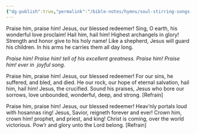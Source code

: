 ```yaml
---
{"dg-publish":true,"permalink":"/bible-notes/hymns/soul-stirring-songs-and-hymns/praise-him-praise-him/","title":"Praise Him! Praise Him!"}
---
```



Praise him, praise him! Jesus, our blessed redeemer!
Sing, O earth, his wonderful love proclaim!
Hail him, hail him! Highest archangels in glory!
Strength and honor give to his holy name!
Like a shepherd, Jesus will guard his children.
In his arms he carries them all day long.

*Praise him! Praise him! tell of his excellent greatness.
Praise him! Praise him! ever in&nbsp; joyful song.*

Praise him, praise him! Jesus, our blessed redeemer!
For our sins, he suffered, and bled, and died.
He our rock, our hope of eternal salvation,
hail him, hail him! Jesus, the crucified.
Sound his praises, Jesus who bore our sorrows,
love unbounded, wonderful, deep, and strong. [Refrain]

Praise him, praise him! Jesus, our blessed redeemer!
Heav’nly portals loud with hosannas ring!
Jesus, Savior, reigneth forever and ever!
Crown him, crown him! prophet, and priest, and king!
Christ is coming, over the world victorious.
Pow’r and glory unto the Lord belong. [Refrain]